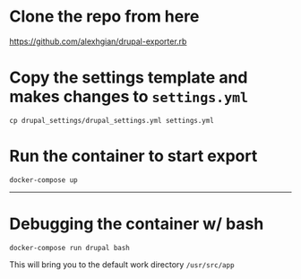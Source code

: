 # Clone the repo from here
https://github.com/alexhgian/drupal-exporter.rb

# Copy the settings template and makes changes to `settings.yml`
```
cp drupal_settings/drupal_settings.yml settings.yml
```


# Run the container to start export
```
docker-compose up 
```

***
# Debugging the container w/ bash
```
docker-compose run drupal bash
```
This will bring you to the default work directory `/usr/src/app`